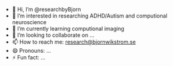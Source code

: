 - 👋 Hi, I’m @researchbyBjorn
- 👀 I’m interested in researching ADHD/Autism and computional neuroscience
- 🌱 I’m currently learning computional imaging
- 💞️ I’m looking to collaborate on ...
- 📫 How to reach me: research@bjornwikstrom.se
- 😄 Pronouns: ...
- ⚡ Fun fact: ...

<!---
researchbyBjorn/researchbyBjorn is a ✨ special ✨ repository because its `README.md` (this file) appears on your GitHub profile.
You can click the Preview link to take a look at your changes.
--->
